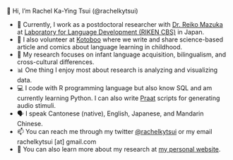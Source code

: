👋 Hi, I’m Rachel Ka-Ying Tsui (@rachelkytsui)
- 📍 Currently, I work as a postdoctoral researcher with [Dr. Reiko Mazuka](https://cbs.riken.jp/en/faculty/r.mazuka/) at [Laboratory for Language Development (RIKEN CBS)](https://lang-dev-lab.brain.riken.jp/index-english.html) in Japan.
- 📝 I also volunteer at [Kotoboo](https://kotoboo.org/) where we write and share science-based article and comics about language learning in childhood.
- 🔎 My research focuses on infant language acquisition, bilingualism, and cross-cultural differences.
- 📊 One thing I enjoy most about research is analyzing and visualizing data.
- 💻 I code with R programming language but also know SQL and am currently learning Python. I can also write [Praat](https://www.fon.hum.uva.nl/praat/) scripts for generating audio stimuli.
- 🗣 I speak Cantonese (native), English, Japanese, and Mandarin Chinese.
- 📫 You can reach me through my twitter [@rachelkytsui](https://twitter.com/rachelkytsui) or my email rachelkytsui [at] gmail.com
- 🔗 You can also learn more about my research at [my personal website](https://rachelkytsui.netlify.app/).

<!---
rachelkytsui/rachelkytsui is a ✨ special ✨ repository because its `README.md` (this file) appears on your GitHub profile.
You can click the Preview link to take a look at your changes.
--->
